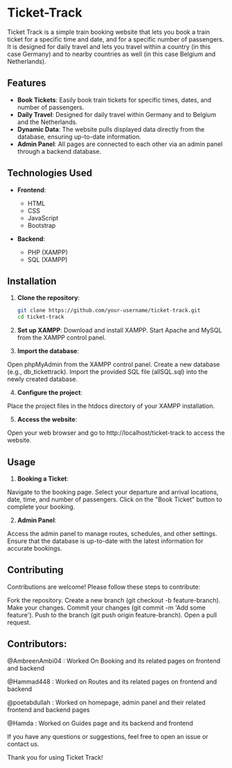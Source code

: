 # Ticket-Track

Ticket Track is a simple train booking website that lets you book a train ticket for a specific time and date, and for a specific number of passengers. It is designed for daily travel and lets you travel within a country (in this case Germany) and to nearby countries as well (in this case Belgium and Netherlands).

## Features

- **Book Tickets**: Easily book train tickets for specific times, dates, and number of passengers.
- **Daily Travel**: Designed for daily travel within Germany and to Belgium and the Netherlands.
- **Dynamic Data**: The website pulls displayed data directly from the database, ensuring up-to-date information.
- **Admin Panel**: All pages are connected to each other via an admin panel through a backend database.

## Technologies Used

- **Frontend**:
  - HTML
  - CSS
  - JavaScript
  - Bootstrap

- **Backend**:
  - PHP (XAMPP)
  - SQL (XAMPP)

## Installation

1. **Clone the repository**:
   ```bash
   git clone https://github.com/your-username/ticket-track.git
   cd ticket-track
2. **Set up XAMPP**:
Download and install XAMPP.
Start Apache and MySQL from the XAMPP control panel.

3. **Import the database**:

Open phpMyAdmin from the XAMPP control panel.
Create a new database (e.g., db_tickettrack).
Import the provided SQL file (allSQL.sql) into the newly created database.

4. **Configure the project**:

Place the project files in the htdocs directory of your XAMPP installation.

5. **Access the website**:

Open your web browser and go to http://localhost/ticket-track to access the website.

## Usage

1. **Booking a Ticket**:

Navigate to the booking page.
Select your departure and arrival locations, date, time, and number of passengers.
Click on the "Book Ticket" button to complete your booking.

2. **Admin Panel**:

Access the admin panel to manage routes, schedules, and other settings.
Ensure that the database is up-to-date with the latest information for accurate bookings.

## Contributing
Contributions are welcome! Please follow these steps to contribute:

Fork the repository.
Create a new branch (git checkout -b feature-branch).
Make your changes.
Commit your changes (git commit -m 'Add some feature').
Push to the branch (git push origin feature-branch).
Open a pull request.


## Contributors:
@AmbreenAmbi04 : Worked On Booking and its related pages on frontend and backend

@Hammad448 : Worked on Routes and its related pages on frontend and backend

@poetabdullah : Worked on homepage, admin panel and their related frontend and backend pages

@Hamda : Worked on Guides page and its backend and frontend


If you have any questions or suggestions, feel free to open an issue or contact us.

Thank you for using Ticket Track!
